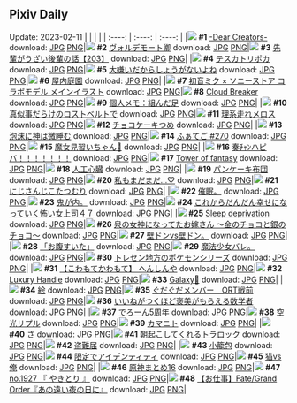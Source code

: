 ## Pixiv Daily
Update: 2023-02-11
|      |      |      |
| :----: | :----: | :----: |
|![](https://pixiv.microyu.workers.dev/c/240x480/img-master/img/2023/02/10/16/39/04/105245901_p0_master1200.jpg) **#1** [-Dear Creators-](https://www.pixiv.net/artworks/105245901) download: [JPG](https://pixiv.microyu.workers.dev/img-original/img/2023/02/10/16/39/04/105245901_p0.jpg) [PNG](https://pixiv.microyu.workers.dev/img-original/img/2023/02/10/16/39/04/105245901_p0.png)|![](https://pixiv.microyu.workers.dev/c/240x480/img-master/img/2023/02/09/00/01/15/105204657_p0_master1200.jpg) **#2** [ヴォルデモート卿](https://www.pixiv.net/artworks/105204657) download: [JPG](https://pixiv.microyu.workers.dev/img-original/img/2023/02/09/00/01/15/105204657_p0.jpg) [PNG](https://pixiv.microyu.workers.dev/img-original/img/2023/02/09/00/01/15/105204657_p0.png)|![](https://pixiv.microyu.workers.dev/c/240x480/img-master/img/2023/02/10/19/00/15/105249358_p0_master1200.jpg) **#3** [先輩がうざい後輩の話【203】](https://www.pixiv.net/artworks/105249358) download: [JPG](https://pixiv.microyu.workers.dev/img-original/img/2023/02/10/19/00/15/105249358_p0.jpg) [PNG](https://pixiv.microyu.workers.dev/img-original/img/2023/02/10/19/00/15/105249358_p0.png)|
|![](https://pixiv.microyu.workers.dev/c/240x480/img-master/img/2023/02/09/00/03/56/105204834_p0_master1200.jpg) **#4** [テスカトリポカ](https://www.pixiv.net/artworks/105204834) download: [JPG](https://pixiv.microyu.workers.dev/img-original/img/2023/02/09/00/03/56/105204834_p0.jpg) [PNG](https://pixiv.microyu.workers.dev/img-original/img/2023/02/09/00/03/56/105204834_p0.png)|![](https://pixiv.microyu.workers.dev/c/240x480/img-master/img/2023/02/10/07/30/01/105237941_p0_master1200.jpg) **#5** [大嫌いだからしょうがないよね](https://www.pixiv.net/artworks/105237941) download: [JPG](https://pixiv.microyu.workers.dev/img-original/img/2023/02/10/07/30/01/105237941_p0.jpg) [PNG](https://pixiv.microyu.workers.dev/img-original/img/2023/02/10/07/30/01/105237941_p0.png)|![](https://pixiv.microyu.workers.dev/c/240x480/img-master/img/2023/02/10/01/00/57/105233040_p0_master1200.jpg) **#6** [屋内庭園](https://www.pixiv.net/artworks/105233040) download: [JPG](https://pixiv.microyu.workers.dev/img-original/img/2023/02/10/01/00/57/105233040_p0.jpg) [PNG](https://pixiv.microyu.workers.dev/img-original/img/2023/02/10/01/00/57/105233040_p0.png)|
|![](https://pixiv.microyu.workers.dev/c/240x480/img-master/img/2023/02/10/17/43/51/105247324_p0_master1200.jpg) **#7** [初音ミク × ソニーストア コラボモデル メインイラスト](https://www.pixiv.net/artworks/105247324) download: [JPG](https://pixiv.microyu.workers.dev/img-original/img/2023/02/10/17/43/51/105247324_p0.jpg) [PNG](https://pixiv.microyu.workers.dev/img-original/img/2023/02/10/17/43/51/105247324_p0.png)|![](https://pixiv.microyu.workers.dev/c/240x480/img-master/img/2023/02/09/04/58/26/105210152_p0_master1200.jpg) **#8** [Cloud Breaker](https://www.pixiv.net/artworks/105210152) download: [JPG](https://pixiv.microyu.workers.dev/img-original/img/2023/02/09/04/58/26/105210152_p0.jpg) [PNG](https://pixiv.microyu.workers.dev/img-original/img/2023/02/09/04/58/26/105210152_p0.png)|![](https://pixiv.microyu.workers.dev/c/240x480/img-master/img/2023/02/10/07/00/02/105237615_p0_master1200.jpg) **#9** [個人メモ：組んだ足](https://www.pixiv.net/artworks/105237615) download: [JPG](https://pixiv.microyu.workers.dev/img-original/img/2023/02/10/07/00/02/105237615_p0.jpg) [PNG](https://pixiv.microyu.workers.dev/img-original/img/2023/02/10/07/00/02/105237615_p0.png)|
|![](https://pixiv.microyu.workers.dev/c/240x480/img-master/img/2023/02/10/20/30/40/105252004_p0_master1200.jpg) **#10** [真似事だらけのロストベルトで](https://www.pixiv.net/artworks/105252004) download: [JPG](https://pixiv.microyu.workers.dev/img-original/img/2023/02/10/20/30/40/105252004_p0.jpg) [PNG](https://pixiv.microyu.workers.dev/img-original/img/2023/02/10/20/30/40/105252004_p0.png)|![](https://pixiv.microyu.workers.dev/c/240x480/img-master/img/2023/02/09/18/25/33/105220876_p0_master1200.jpg) **#11** [理系走れメロス](https://www.pixiv.net/artworks/105220876) download: [JPG](https://pixiv.microyu.workers.dev/img-original/img/2023/02/09/18/25/33/105220876_p0.jpg) [PNG](https://pixiv.microyu.workers.dev/img-original/img/2023/02/09/18/25/33/105220876_p0.png)|![](https://pixiv.microyu.workers.dev/c/240x480/img-master/img/2023/02/09/20/30/01/105223950_p0_master1200.jpg) **#12** [チョコケーキつめ](https://www.pixiv.net/artworks/105223950) download: [JPG](https://pixiv.microyu.workers.dev/img-original/img/2023/02/09/20/30/01/105223950_p0.jpg) [PNG](https://pixiv.microyu.workers.dev/img-original/img/2023/02/09/20/30/01/105223950_p0.png)|
|![](https://pixiv.microyu.workers.dev/c/240x480/img-master/img/2023/02/10/00/00/13/105230790_p0_master1200.jpg) **#13** [泡沫に神は微睡む](https://www.pixiv.net/artworks/105230790) download: [JPG](https://pixiv.microyu.workers.dev/img-original/img/2023/02/10/00/00/13/105230790_p0.jpg) [PNG](https://pixiv.microyu.workers.dev/img-original/img/2023/02/10/00/00/13/105230790_p0.png)|![](https://pixiv.microyu.workers.dev/c/240x480/img-master/img/2023/02/09/20/49/14/105224529_p0_master1200.jpg) **#14** [ふぁてご #270](https://www.pixiv.net/artworks/105224529) download: [JPG](https://pixiv.microyu.workers.dev/img-original/img/2023/02/09/20/49/14/105224529_p0.jpg) [PNG](https://pixiv.microyu.workers.dev/img-original/img/2023/02/09/20/49/14/105224529_p0.png)|![](https://pixiv.microyu.workers.dev/c/240x480/img-master/img/2023/02/09/00/00/10/105204478_p0_master1200.jpg) **#15** [魔女見習いちゃん🌟](https://www.pixiv.net/artworks/105204478) download: [JPG](https://pixiv.microyu.workers.dev/img-original/img/2023/02/09/00/00/10/105204478_p0.jpg) [PNG](https://pixiv.microyu.workers.dev/img-original/img/2023/02/09/00/00/10/105204478_p0.png)|
|![](https://pixiv.microyu.workers.dev/c/240x480/img-master/img/2023/02/10/00/00/04/105230739_p0_master1200.jpg) **#16** [奏ﾁｬﾝハピバ！！！！！！！](https://www.pixiv.net/artworks/105230739) download: [JPG](https://pixiv.microyu.workers.dev/img-original/img/2023/02/10/00/00/04/105230739_p0.jpg) [PNG](https://pixiv.microyu.workers.dev/img-original/img/2023/02/10/00/00/04/105230739_p0.png)|![](https://pixiv.microyu.workers.dev/c/240x480/img-master/img/2023/02/09/00/00/47/105204591_p0_master1200.jpg) **#17** [Tower of fantasy](https://www.pixiv.net/artworks/105204591) download: [JPG](https://pixiv.microyu.workers.dev/img-original/img/2023/02/09/00/00/47/105204591_p0.jpg) [PNG](https://pixiv.microyu.workers.dev/img-original/img/2023/02/09/00/00/47/105204591_p0.png)|![](https://pixiv.microyu.workers.dev/c/240x480/img-master/img/2023/02/09/08/38/35/105212247_p0_master1200.jpg) **#18** [人工心臓](https://www.pixiv.net/artworks/105212247) download: [JPG](https://pixiv.microyu.workers.dev/img-original/img/2023/02/09/08/38/35/105212247_p0.jpg) [PNG](https://pixiv.microyu.workers.dev/img-original/img/2023/02/09/08/38/35/105212247_p0.png)|
|![](https://pixiv.microyu.workers.dev/c/240x480/img-master/img/2023/02/10/20/30/01/105251947_p0_master1200.jpg) **#19** [パンケーキ布団](https://www.pixiv.net/artworks/105251947) download: [JPG](https://pixiv.microyu.workers.dev/img-original/img/2023/02/10/20/30/01/105251947_p0.jpg) [PNG](https://pixiv.microyu.workers.dev/img-original/img/2023/02/10/20/30/01/105251947_p0.png)|![](https://pixiv.microyu.workers.dev/c/240x480/img-master/img/2023/02/09/00/03/40/105204821_p0_master1200.jpg) **#20** [私もまだまだ…♡](https://www.pixiv.net/artworks/105204821) download: [JPG](https://pixiv.microyu.workers.dev/img-original/img/2023/02/09/00/03/40/105204821_p0.jpg) [PNG](https://pixiv.microyu.workers.dev/img-original/img/2023/02/09/00/03/40/105204821_p0.png)|![](https://pixiv.microyu.workers.dev/c/240x480/img-master/img/2023/02/09/19/48/03/105222839_p0_master1200.jpg) **#21** [にじさんじこたつむり](https://www.pixiv.net/artworks/105222839) download: [JPG](https://pixiv.microyu.workers.dev/img-original/img/2023/02/09/19/48/03/105222839_p0.jpg) [PNG](https://pixiv.microyu.workers.dev/img-original/img/2023/02/09/19/48/03/105222839_p0.png)|
|![](https://pixiv.microyu.workers.dev/c/240x480/img-master/img/2023/02/10/13/57/07/105243169_p0_master1200.jpg) **#22** [催眠。](https://www.pixiv.net/artworks/105243169) download: [JPG](https://pixiv.microyu.workers.dev/img-original/img/2023/02/10/13/57/07/105243169_p0.jpg) [PNG](https://pixiv.microyu.workers.dev/img-original/img/2023/02/10/13/57/07/105243169_p0.png)|![](https://pixiv.microyu.workers.dev/c/240x480/img-master/img/2023/02/09/01/05/10/105206423_p0_master1200.jpg) **#23** [鬼が内。](https://www.pixiv.net/artworks/105206423) download: [JPG](https://pixiv.microyu.workers.dev/img-original/img/2023/02/09/01/05/10/105206423_p0.jpg) [PNG](https://pixiv.microyu.workers.dev/img-original/img/2023/02/09/01/05/10/105206423_p0.png)|![](https://pixiv.microyu.workers.dev/c/240x480/img-master/img/2023/02/10/17/02/45/105219287_p0_master1200.jpg) **#24** [これからだんだん幸せになっていく怖い女上司４７](https://www.pixiv.net/artworks/105219287) download: [JPG](https://pixiv.microyu.workers.dev/img-original/img/2023/02/10/17/02/45/105219287_p0.jpg) [PNG](https://pixiv.microyu.workers.dev/img-original/img/2023/02/10/17/02/45/105219287_p0.png)|
|![](https://pixiv.microyu.workers.dev/c/240x480/img-master/img/2023/02/10/03/00/01/105235269_p0_master1200.jpg) **#25** [Sleep deprivation](https://www.pixiv.net/artworks/105235269) download: [JPG](https://pixiv.microyu.workers.dev/img-original/img/2023/02/10/03/00/01/105235269_p0.jpg) [PNG](https://pixiv.microyu.workers.dev/img-original/img/2023/02/10/03/00/01/105235269_p0.png)|![](https://pixiv.microyu.workers.dev/c/240x480/img-master/img/2023/02/10/17/00/05/105246322_p0_master1200.jpg) **#26** [泉の女神になってたお嫁さん ～金のチョコと銀のチョコ～](https://www.pixiv.net/artworks/105246322) download: [JPG](https://pixiv.microyu.workers.dev/img-original/img/2023/02/10/17/00/05/105246322_p0.jpg) [PNG](https://pixiv.microyu.workers.dev/img-original/img/2023/02/10/17/00/05/105246322_p0.png)|![](https://pixiv.microyu.workers.dev/c/240x480/img-master/img/2023/02/09/15/22/32/105217464_p0_master1200.jpg) **#27** [壁ドンvs壁ドン。](https://www.pixiv.net/artworks/105217464) download: [JPG](https://pixiv.microyu.workers.dev/img-original/img/2023/02/09/15/22/32/105217464_p0.jpg) [PNG](https://pixiv.microyu.workers.dev/img-original/img/2023/02/09/15/22/32/105217464_p0.png)|
|![](https://pixiv.microyu.workers.dev/c/240x480/img-master/img/2023/02/09/23/11/38/105229089_p0_master1200.jpg) **#28** [「お腹すいた」](https://www.pixiv.net/artworks/105229089) download: [JPG](https://pixiv.microyu.workers.dev/img-original/img/2023/02/09/23/11/38/105229089_p0.jpg) [PNG](https://pixiv.microyu.workers.dev/img-original/img/2023/02/09/23/11/38/105229089_p0.png)|![](https://pixiv.microyu.workers.dev/c/240x480/img-master/img/2023/02/09/19/37/02/105222412_p0_master1200.jpg) **#29** [魔法少女バレ。](https://www.pixiv.net/artworks/105222412) download: [JPG](https://pixiv.microyu.workers.dev/img-original/img/2023/02/09/19/37/02/105222412_p0.jpg) [PNG](https://pixiv.microyu.workers.dev/img-original/img/2023/02/09/19/37/02/105222412_p0.png)|![](https://pixiv.microyu.workers.dev/c/240x480/img-master/img/2023/02/09/18/42/41/105221248_p0_master1200.jpg) **#30** [トレセン地方のポケモンシリーズ](https://www.pixiv.net/artworks/105221248) download: [JPG](https://pixiv.microyu.workers.dev/img-original/img/2023/02/09/18/42/41/105221248_p0.jpg) [PNG](https://pixiv.microyu.workers.dev/img-original/img/2023/02/09/18/42/41/105221248_p0.png)|
|![](https://pixiv.microyu.workers.dev/c/240x480/img-master/img/2023/02/09/00/02/17/105204746_p0_master1200.jpg) **#31** [【こわもてかわもて】 へんしんや](https://www.pixiv.net/artworks/105204746) download: [JPG](https://pixiv.microyu.workers.dev/img-original/img/2023/02/09/00/02/17/105204746_p0.jpg) [PNG](https://pixiv.microyu.workers.dev/img-original/img/2023/02/09/00/02/17/105204746_p0.png)|![](https://pixiv.microyu.workers.dev/c/240x480/img-master/img/2023/02/09/00/01/03/105204636_p0_master1200.jpg) **#32** [Luxury Handle](https://www.pixiv.net/artworks/105204636) download: [JPG](https://pixiv.microyu.workers.dev/img-original/img/2023/02/09/00/01/03/105204636_p0.jpg) [PNG](https://pixiv.microyu.workers.dev/img-original/img/2023/02/09/00/01/03/105204636_p0.png)|![](https://pixiv.microyu.workers.dev/c/240x480/img-master/img/2023/02/10/19/23/43/105250028_p0_master1200.jpg) **#33** [Galaxy🌌](https://www.pixiv.net/artworks/105250028) download: [JPG](https://pixiv.microyu.workers.dev/img-original/img/2023/02/10/19/23/43/105250028_p0.jpg) [PNG](https://pixiv.microyu.workers.dev/img-original/img/2023/02/10/19/23/43/105250028_p0.png)|
|![](https://pixiv.microyu.workers.dev/c/240x480/img-master/img/2023/02/09/22/55/33/105228569_p0_master1200.jpg) **#34** [絵](https://www.pixiv.net/artworks/105228569) download: [JPG](https://pixiv.microyu.workers.dev/img-original/img/2023/02/09/22/55/33/105228569_p0.jpg) [PNG](https://pixiv.microyu.workers.dev/img-original/img/2023/02/09/22/55/33/105228569_p0.png)|![](https://pixiv.microyu.workers.dev/c/240x480/img-master/img/2023/02/09/22/23/01/105227536_p0_master1200.jpg) **#35** [ぐだぐだメンバー　ORT戦前](https://www.pixiv.net/artworks/105227536) download: [JPG](https://pixiv.microyu.workers.dev/img-original/img/2023/02/09/22/23/01/105227536_p0.jpg) [PNG](https://pixiv.microyu.workers.dev/img-original/img/2023/02/09/22/23/01/105227536_p0.png)|![](https://pixiv.microyu.workers.dev/c/240x480/img-master/img/2023/02/10/19/07/18/105249606_p0_master1200.jpg) **#36** [いいねがつくほど褒美がもらえる数学者](https://www.pixiv.net/artworks/105249606) download: [JPG](https://pixiv.microyu.workers.dev/img-original/img/2023/02/10/19/07/18/105249606_p0.jpg) [PNG](https://pixiv.microyu.workers.dev/img-original/img/2023/02/10/19/07/18/105249606_p0.png)|
|![](https://pixiv.microyu.workers.dev/c/240x480/img-master/img/2023/02/10/08/03/41/105238336_p0_master1200.jpg) **#37** [でろーん5周年](https://www.pixiv.net/artworks/105238336) download: [JPG](https://pixiv.microyu.workers.dev/img-original/img/2023/02/10/08/03/41/105238336_p0.jpg) [PNG](https://pixiv.microyu.workers.dev/img-original/img/2023/02/10/08/03/41/105238336_p0.png)|![](https://pixiv.microyu.workers.dev/c/240x480/img-master/img/2023/02/10/00/00/37/105230873_p0_master1200.jpg) **#38** [空光リプル](https://www.pixiv.net/artworks/105230873) download: [JPG](https://pixiv.microyu.workers.dev/img-original/img/2023/02/10/00/00/37/105230873_p0.jpg) [PNG](https://pixiv.microyu.workers.dev/img-original/img/2023/02/10/00/00/37/105230873_p0.png)|![](https://pixiv.microyu.workers.dev/c/240x480/img-master/img/2023/02/09/10/38/30/105213573_p0_master1200.jpg) **#39** [カマニト](https://www.pixiv.net/artworks/105213573) download: [JPG](https://pixiv.microyu.workers.dev/img-original/img/2023/02/09/10/38/30/105213573_p0.jpg) [PNG](https://pixiv.microyu.workers.dev/img-original/img/2023/02/09/10/38/30/105213573_p0.png)|
|![](https://pixiv.microyu.workers.dev/c/240x480/img-master/img/2023/02/09/08/08/26/105211935_p0_master1200.jpg) **#40** [さ](https://www.pixiv.net/artworks/105211935) download: [JPG](https://pixiv.microyu.workers.dev/img-original/img/2023/02/09/08/08/26/105211935_p0.jpg) [PNG](https://pixiv.microyu.workers.dev/img-original/img/2023/02/09/08/08/26/105211935_p0.png)|![](https://pixiv.microyu.workers.dev/c/240x480/img-master/img/2023/02/09/00/00/04/105204453_p0_master1200.jpg) **#41** [朝起こしてくれるトラロック](https://www.pixiv.net/artworks/105204453) download: [JPG](https://pixiv.microyu.workers.dev/img-original/img/2023/02/09/00/00/04/105204453_p0.jpg) [PNG](https://pixiv.microyu.workers.dev/img-original/img/2023/02/09/00/00/04/105204453_p0.png)|![](https://pixiv.microyu.workers.dev/c/240x480/img-master/img/2023/02/10/07/01/31/105237648_p0_master1200.jpg) **#42** [盗難届](https://www.pixiv.net/artworks/105237648) download: [JPG](https://pixiv.microyu.workers.dev/img-original/img/2023/02/10/07/01/31/105237648_p0.jpg) [PNG](https://pixiv.microyu.workers.dev/img-original/img/2023/02/10/07/01/31/105237648_p0.png)|
|![](https://pixiv.microyu.workers.dev/c/240x480/img-master/img/2023/02/10/13/35/49/105242426_p0_master1200.jpg) **#43** [小籠包](https://www.pixiv.net/artworks/105242426) download: [JPG](https://pixiv.microyu.workers.dev/img-original/img/2023/02/10/13/35/49/105242426_p0.jpg) [PNG](https://pixiv.microyu.workers.dev/img-original/img/2023/02/10/13/35/49/105242426_p0.png)|![](https://pixiv.microyu.workers.dev/c/240x480/img-master/img/2023/02/10/01/23/17/105233570_p0_master1200.jpg) **#44** [限定でアイデンティティ](https://www.pixiv.net/artworks/105233570) download: [JPG](https://pixiv.microyu.workers.dev/img-original/img/2023/02/10/01/23/17/105233570_p0.jpg) [PNG](https://pixiv.microyu.workers.dev/img-original/img/2023/02/10/01/23/17/105233570_p0.png)|![](https://pixiv.microyu.workers.dev/c/240x480/img-master/img/2023/02/09/18/41/07/105221232_p0_master1200.jpg) **#45** [猫vs俺](https://www.pixiv.net/artworks/105221232) download: [JPG](https://pixiv.microyu.workers.dev/img-original/img/2023/02/09/18/41/07/105221232_p0.jpg) [PNG](https://pixiv.microyu.workers.dev/img-original/img/2023/02/09/18/41/07/105221232_p0.png)|
|![](https://pixiv.microyu.workers.dev/c/240x480/img-master/img/2023/02/09/21/42/45/105226245_p0_master1200.jpg) **#46** [原神まとめ16](https://www.pixiv.net/artworks/105226245) download: [JPG](https://pixiv.microyu.workers.dev/img-original/img/2023/02/09/21/42/45/105226245_p0.jpg) [PNG](https://pixiv.microyu.workers.dev/img-original/img/2023/02/09/21/42/45/105226245_p0.png)|![](https://pixiv.microyu.workers.dev/c/240x480/img-master/img/2023/02/09/12/25/51/105215110_p0_master1200.jpg) **#47** [no.1927 『 やきとり 』](https://www.pixiv.net/artworks/105215110) download: [JPG](https://pixiv.microyu.workers.dev/img-original/img/2023/02/09/12/25/51/105215110_p0.jpg) [PNG](https://pixiv.microyu.workers.dev/img-original/img/2023/02/09/12/25/51/105215110_p0.png)|![](https://pixiv.microyu.workers.dev/c/240x480/img-master/img/2023/02/09/00/00/38/105204566_p0_master1200.jpg) **#48** [【お仕事】Fate/Grand Order『あの遠い夜の日に』](https://www.pixiv.net/artworks/105204566) download: [JPG](https://pixiv.microyu.workers.dev/img-original/img/2023/02/09/00/00/38/105204566_p0.jpg) [PNG](https://pixiv.microyu.workers.dev/img-original/img/2023/02/09/00/00/38/105204566_p0.png)|
